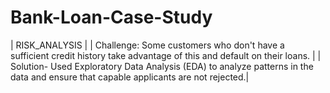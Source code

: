 # Bank-Loan-Case-Study
| RISK_ANALYSIS |  | Challenge:  Some customers who don't have a sufficient credit history take advantage of this and default on their loans. |  | Solution- Used Exploratory Data Analysis (EDA) to analyze patterns in the data and ensure that capable applicants are not rejected.|

